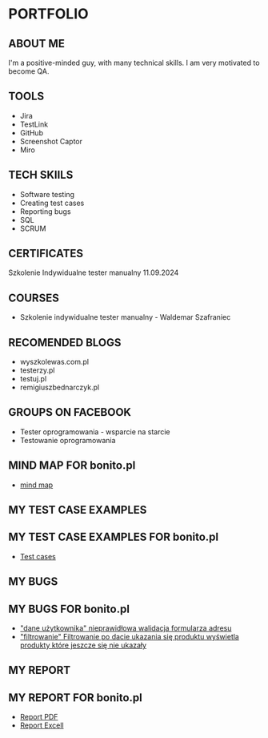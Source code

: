 # PORTFOLIO
## ABOUT ME
I'm a positive-minded guy, with many technical skills. I am very motivated to become QA.
## TOOLS
* Jira
* TestLink
* GitHub
* Screenshot Captor
* Miro
## TECH SKIILS
* Software testing
* Creating test cases
* Reporting bugs
* SQL
* SCRUM
## CERTIFICATES
Szkolenie Indywidualne tester manualny 11.09.2024
## COURSES
* Szkolenie indywidualne tester manualny - Waldemar Szafraniec
## RECOMENDED BLOGS
* wyszkolewas.com.pl
* testerzy.pl
* testuj.pl
* remigiuszbednarczyk.pl
## GROUPS ON FACEBOOK
* Tester oprogramowania - wsparcie na starcie
* Testowanie oprogramowania
## MIND MAP FOR bonito.pl
* [mind map](https://drive.google.com/file/d/1GX21TXfOgvb3P3P__NAZlJlv_GSuI14G/view?usp=drive_link)
## MY TEST CASE EXAMPLES
## MY TEST CASE EXAMPLES FOR bonito.pl
* [Test cases](https://drive.google.com/file/d/193JGq5WbKSiBLOqsEyFHdWR5A4T__qkw/view?usp=drive_link)
## MY BUGS
## MY BUGS FOR bonito.pl
* ["dane użytkownika" nieprawidłowa walidacja formularza adresu](https://drive.google.com/file/d/1xDJtymsGhBiMH7GKjiZXXxQSkZBoe9m-/view?usp=drive_link)
* ["filtrowanie" Filtrowanie po dacie ukazania się produktu wyświetla produkty które jeszcze się nie ukazały](https://drive.google.com/file/d/1vtl1o-5JzfL4xDzsS-8FCz9eULAd3jPx/view?usp=drive_link)

## MY REPORT
## MY REPORT FOR bonito.pl
* [Report PDF](https://drive.google.com/file/d/1I-wC7iq4uXveOeX7V_02P1rUrNJX4AR8/view?usp=drive_link)
* [Report Excell](https://docs.google.com/spreadsheets/d/1DRzvCTA82suQ_LFXIvYVur2tNjr9Lr51/edit?usp=drive_link&ouid=118297166539986790672&rtpof=true&sd=true)

